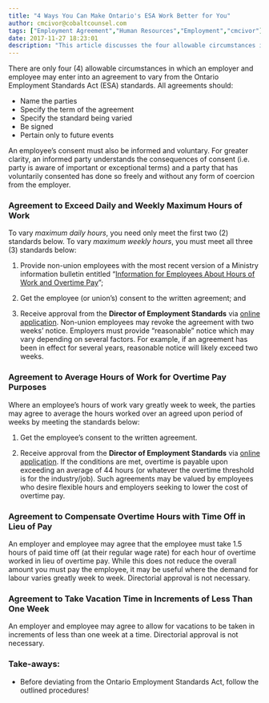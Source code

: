 ```yaml
---
title: "4 Ways You Can Make Ontario's ESA Work Better for You"
author: cmcivor@cobaltcounsel.com
tags: ["Employment Agreement","Human Resources","Employment","cmcivor"]
date: 2017-11-27 18:23:01
description: "This article discusses the four allowable circumstances in which an employer and employee may enter into an agreement to vary from the Ontario Employment Standards Act standards."
---
```


There are only four (4) allowable circumstances in which an employer and employee may enter into an agreement to vary from the Ontario Employment Standards Act (ESA) standards. All agreements should:
- Name the parties
- Specify the term of the agreement
- Specify the standard being varied
- Be signed
- Pertain only to future events

An employee’s consent must also be informed and voluntary. For greater clarity,  an informed party understands the consequences of consent (i.e. party is aware of important or exceptional terms) and a party that has voluntarily consented has done so freely and without any form of coercion from the employer.

### Agreement to Exceed Daily and Weekly Maximum Hours of Work

To vary *maximum daily hours*, you need only meet the first two (2) standards below. To vary *maximum weekly hours*, you must meet all three (3) standards below:

1. Provide non-union employees with the most recent version of a Ministry information bulletin entitled “[Information for Employees About Hours of Work and Overtime Pay](https://www.labour.gov.on.ca/english/es/pubs/hours/infosheet.php)”;

2. Get the employee (or union’s) consent to the written agreement; and

3. Receive approval from the **Director of Employment Standards** via [online application](https://www.labour.gov.on.ca/english/es/forms/hours.php). Non-union employees may revoke the agreement with two weeks’ notice. Employers must provide “reasonable” notice which may vary depending on several factors. For example, if an agreement has been in effect for several years, reasonable notice will likely exceed two weeks. 


### Agreement to Average Hours of Work for Overtime Pay Purposes

Where an employee’s hours of work vary greatly week to week, the parties may agree to average the hours worked over an agreed upon period of weeks by meeting the standards below:

1. Get the employee’s consent to the written agreement.

2. Receive approval from the **Director of Employment Standards** via [online application](https://www.labour.gov.on.ca/english/es/forms/hours.php). If the conditions are met, overtime is payable upon exceeding an average of 44 hours (or whatever the overtime threshold is for the industry/job). Such agreements may be valued by employees who desire flexible hours and employers seeking to lower the cost of overtime pay.

### Agreement to Compensate Overtime Hours with Time Off in Lieu of Pay

An employer and employee may agree that the employee must take 1.5 hours of paid time off (at their regular wage rate) for each hour of overtime worked in lieu of overtime pay. While this does not reduce the overall amount you must pay the employee, it may be useful where the demand for labour varies greatly week to week. Directorial approval is not necessary.

### Agreement to Take Vacation Time in Increments of Less Than One Week

An employer and employee may agree to allow for vacations to be taken in increments of less than one week at a time. Directorial approval is not necessary.


### Take-aways:
- Before deviating from the Ontario Employment Standards Act, follow the outlined procedures!
